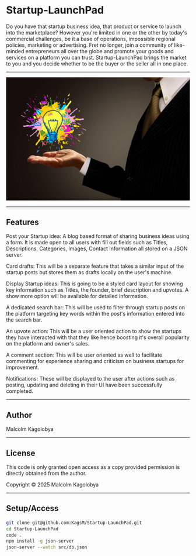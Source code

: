 # Startup-LaunchPad
Do you have that startup business idea, that product or service to launch into the marketplace? However you're limited in one or the other by today's commercial challenges, be it a base of operations, impossible regional policies, marketing or advertising. Fret no longer, join a community of like-minded entrepreneurs all over the globe and promote your goods and services on a platform you can trust. Startup-LaunchPad brings the market to you and you decide whether to be the buyer or the seller all in one place.

---

[![Watch the demo](./images/wallpaperflare.com_wallpaper.jpg)](https://photos.google.com/photo/AF1QipPAXZH7_zD06ThDUz4vw13hgr1MhO6EBoIVqCY6)


---

## Features
Post your Startup idea: A blog based format of sharing business ideas using a form. It is made open to all users with fill out fields such as Titles, Descriptions, Categories, Images, Contact Information all stored on a JSON server.

Card drafts: This will be a separate feature that takes a similar input of the startup posts but stores them as drafts locally on the user's machine.

Display Startup ideas: This is going to be a styled card layout for showing key information such as Titles, the founder, brief description and upvotes. A show more option will be available for detailed information.

A dedicated search bar: This will be used to filter through startup posts on the platform targeting key words within the post's information entered into the search bar.

An upvote action: This will be a user oriented action to show the startups they have interacted with that they like hence boosting it's overall popularity on the platform and owner's sales.

A comment section: This will be user oriented as well to facilitate commenting for experience sharing and criticism on business startups for improvement.

Notifications: These will be displayed to the user after actions such as posting, updating and deleting in their UI have been successfully completed.

---

## Author
Malcolm Kagolobya

---

## License
This code is only granted open access as a copy provided permission is directly obtained from the author.

Copyright &copy; 2025 Malcolm Kagolobya

---

## Setup/Access
```bash
git clone git@github.com:KagsM/Startup-LaunchPad.git
cd Startup-LaunchPad
code .
npm install -g json-server
json-server --watch src/db.json